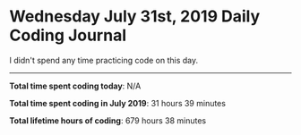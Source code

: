 # Wednesday July 31st, 2019 Daily Coding Journal

I didn't spend any time practicing code on this day.

___
**Total time spent coding today**: N/A

**Total time spent coding in July 2019**: 31 hours 39 minutes

**Total lifetime hours of coding**: 679 hours 38 minutes